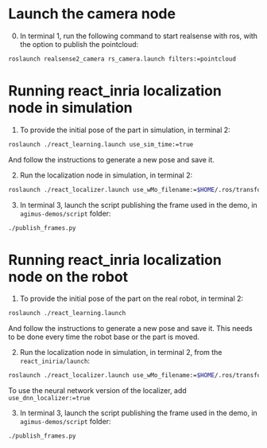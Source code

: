 # Launch the camera node

0. In terminal 1, run the following command to start realsense with ros, with the option to publish the pointcloud:
```bash
roslaunch realsense2_camera rs_camera.launch filters:=pointcloud
```

# Running react_inria localization node in simulation

1. To provide the initial pose of the part in simulation, in terminal 2:

```bash
roslaunch ./react_learning.launch use_sim_time:=true
```
And follow the instructions to generate a new pose and save it.

2. Run the localization node in simulation, in terminal 2:

```bash
roslaunch ./react_localizer.launch use_wMo_filename:=$HOME/.ros/transform_wMo.yaml use_oMo_filename:=$HOME/.ros/transform_oMo.yaml use_aligned_depth:=false use_sim_time:=true
```

3. In terminal 3, launch the script publishing the frame used in the demo, in `agimus-demos/script` folder:

```bash
./publish_frames.py 
```

# Running react_inria localization node on the robot

1. To provide the initial pose of the part on the real robot, in terminal 2:

```bash
roslaunch ./react_learning.launch
```
And follow the instructions to generate a new pose and save it. This needs to be done every time the robot base or the part is moved.

2. Run the localization node in simulation, in terminal 2, from the `react_iniria/launch`:
```bash
roslaunch ./react_localizer.launch use_wMo_filename:=$HOME/.ros/transform_wMo.yaml use_oMo_filename:=$HOME/.ros/transform_oMo.yaml use_aligned_depth:=false
```

To use the neural network version of the localizer, add ```use_dnn_localizer:=true```

3. In terminal 3, launch the script publishing the frame used in the demo, in `agimus-demos/script` folder:

```bash
./publish_frames.py 
```